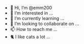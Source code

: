 - 👋 Hi, I’m @emm200
- 👀 I’m interested in ...
- 🌱 I’m currently learning ...
- 💞️ I’m looking to collaborate on ...
- 📫 How to reach me ...
- 🐈 I like cats a lot ...
<!---
emm200/emm200 is a ✨ special ✨ repository because its `README.md` (this file) appears on your GitHub profile.
You can click the Preview link to take a look at your changes.

v.1.0.1
- Added cat comment

--->
